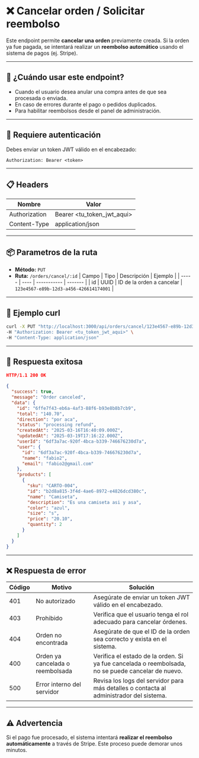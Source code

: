 # ❌ Cancelar orden / Solicitar reembolso

Este endpoint permite **cancelar una orden** previamente creada. Si la orden ya fue pagada, se intentará realizar un **reembolso automático** usando el sistema de pagos (ej. Stripe).

---

## 🧠 ¿Cuándo usar este endpoint?

- Cuando el usuario desea anular una compra antes de que sea procesada o enviada.
- En caso de errores durante el pago o pedidos duplicados.
- Para habilitar reembolsos desde el panel de administración.

---

## 🔐 Requiere autenticación

Debes enviar un token JWT válido en el encabezado:

```http
Authorization: Bearer <token>
```

---

## 📋 Headers

| Nombre        | Valor                      |
| ------------- | -------------------------- |
| Authorization | Bearer <tu_token_jwt_aqui> |
| Content-Type  | application/json           |

---

## 📦 Parametros de la ruta

- **Método:** `PUT`
- **Ruta:** `/orders/cancel/:id`
  | Campo | Tipo | Descripción | Ejemplo |
  | ----- | ---- | ----------- | ------- |
  | id | UUID | ID de la orden a cancelar | `123e4567-e89b-12d3-a456-426614174001` |

---

## 🚀 Ejemplo curl

```bash
curl -X PUT "http://localhost:3000/api/orders/cancel/123e4567-e89b-12d3-a456-426614174001" \
-H "Authorization: Bearer <tu_token_jwt_aqui>" \
-H "Content-Type: application/json"
```

---

## 📄 Respuesta exitosa

```json
HTTP/1.1 200 OK

{
  "success": true,
  "message": "Order canceled",
  "data": {
    "id": "6ffe7f43-eb6a-4af3-88f6-b93e8b8b7cb9",
    "total": "140.70",
    "direction": "por aca",
    "status": "processing refund",
    "createdAt": "2025-03-16T16:40:09.000Z",
    "updatedAt": "2025-03-19T17:16:22.000Z",
    "userId": "6df3a7ac-920f-4bca-b339-746676230d7a",
    "user": {
      "id": "6df3a7ac-920f-4bca-b339-746676230d7a",
      "name": "fabio2",
      "email": "fabio2@gmail.com"
    },
    "products": [
      {
        "sku": "CARTO-004",
        "id": "b2d8a815-3f4d-4ae6-8972-e4826dcd380c",
        "name": "Camiseta",
        "description": "Es una camiseta asi y asa",
        "color": "azul",
        "size": "s",
        "price": "20.10",
        "quantity": 2
      }
    ]
  }
}
```

---

## ❌ Respuesta de error
| Código | Motivo                      | Solución                                                     |
| ------ | --------------------------- | ------------------------------------------------------------ |
| 401    | No autorizado               | Asegúrate de enviar un token JWT válido en el encabezado.    |
| 403    | Prohibido                   | Verifica que el usuario tenga el rol adecuado para cancelar órdenes. |
| 404    | Orden no encontrada         | Asegúrate de que el ID de la orden sea correcto y exista en el sistema. |
| 400    | Orden ya cancelada o reembolsada | Verifica el estado de la orden. Si ya fue cancelada o reembolsada, no se puede cancelar de nuevo. |
| 500    | Error interno del servidor  | Revisa los logs del servidor para más detalles o contacta al administrador del sistema. |

---

## ⚠️ Advertencia
Si el pago fue procesado, el sistema intentará **realizar el reembolso automáticamente** a través de Stripe. Este proceso puede demorar unos minutos.